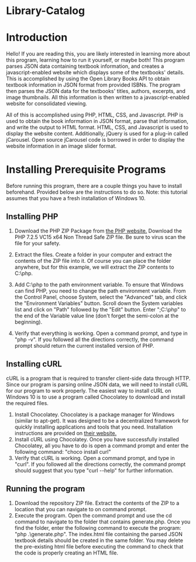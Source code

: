 # Library-Catalog


# Introduction
Hello! If you are reading this, you are likely interested in learning more about this program, learning how to run it yourself, or
maybe both! This program parses JSON data containing textbook information, and creates a javascript-enabled website which displays
some of the textbooks' details. This is accomplished by using the Open Library Books API to obtain textbook information in JSON format
from provided ISBNs. The program then parses the JSON data for the textbooks' titles, authors, excerpts, and image thumbnails. All this
information is then written to a javascript-enabled website for consolidated viewing.

All of this is accomplished using PHP, HTML, CSS, and Javascript. PHP is used to obtain the book information in JSON format, parse
that information, and write the output to HTML format. HTML, CSS, and Javascript is used to display the website content. Additionally,
jQuery is used for a plug-in called jCarousel. Open source jCarousel code is borrowed in order to display the website information in 
an image slider format.

# Installing Prerequisite Programs
Before running this program, there are a couple things you have to install beforehand. Provided below are the instructions to do
so. Note: this tutorial assumes that you have a fresh installation of Windows 10.

## Installing PHP
1. Download the PHP ZIP Package from [the PHP website.](https://windows.php.net/download) Download the PHP 7.2.5 VC15 x64 Non Thread Safe 
ZIP file. Be sure to virus scan the file for your safety.
2. Extract the files. Create a folder in your computer and extract the contents of the ZIP file into it. Of course
you can place the folder anywhere, but for this example, we will extract the ZIP contents to C:\php.
3. Add C:\php to the path environment variable. To ensure that Windows can find PHP, you need to change the path environment
variable. From the Control Panel, choose System, select the "Advanced" tab, and click the "Environment Variables" button.
Scroll down the System variables list and click on "Path" followed by the "Edit" button. Enter ";C:\php" to the end 
of the Variable value line (don't forget the semi-colon at the beginning).

4. Verify that everything is working. Open a command prompt, and type in "php -v". If you followed all the directions correctly, 
the command prompt should return the current installed version of PHP.

## Installing cURL
cURL is a program that is required to transfer client-side data through HTTP. Since our program is parsing online JSON data, we
will need to install cURL for our program to work properly. The easiest way to install cURL on Windows 10 is to use a program
called Chocolatey to download and install the required files.

1. Install Chocolatey. Chocolatey is a package manager for Windows (similar to apt-get). It was designed to be a decentralized
framework for quickly installing applications and tools that you need. Installation instructions are provided on
[their website.](https://chocolatey.org/install)
2. Install cURL using Chocolatey. Once you have successfully installed Chocolatey, all you have to do is open a command prompt
and enter the following command: "choco install curl"
3. Verify that cURL is working. Open a command prompt, and type in "curl". If you followed all the directions correctly, the
command prompt should suggest that you type "curl --help" for further information.

## Running the program
1. Download the repository ZIP file. Extract the contents of the ZIP to a location that you can navigate to on command prompt.
2. Execute the program. Open the command prompt and use the cd command to navigate to the folder that contains generate.php.
Once you find the folder, enter the following command to execute the program: "php .\generate.php". The index.html file containing
the parsed JSON textbook details should be created in the same folder. You may delete the pre-existing html file before executing the
command to check that the code is properly creating an HTML file.
